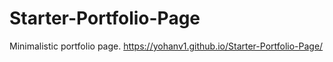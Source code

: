 # Starter-Portfolio-Page
Minimalistic portfolio page. https://yohanv1.github.io/Starter-Portfolio-Page/
